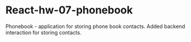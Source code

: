 # React-hw-07-phonebook

Phonebook - application for storing phone book contacts. Added backend
interaction for storing contacts.
